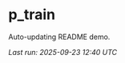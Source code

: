 # p_train

Auto-updating README demo.

<!--START_SECTION:status-->
_Last run: 2025-09-23 12:40 UTC_
<!--END_SECTION:status-->











































































































































































































































































































































































































































































































































































































































































































































































































